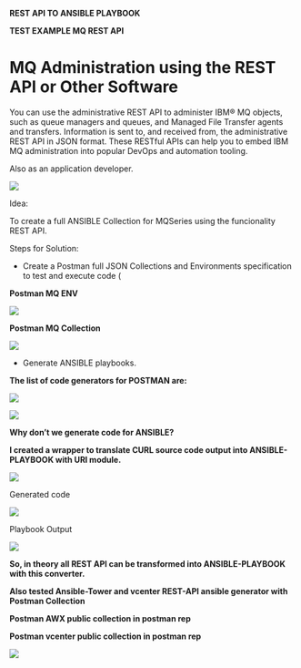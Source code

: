 **REST API TO ANSIBLE PLAYBOOK**


**TEST EXAMPLE MQ REST API**


# <span id="anchor"></span>MQ Administration using the REST API or Other Software

You can use the administrative REST API to administer IBM® MQ objects,
such as queue managers and queues, and Managed File Transfer agents and
transfers. Information is sent to, and received from, the administrative
REST API in JSON format. These RESTful APIs can help you to embed IBM MQ
administration into popular DevOps and automation tooling.

Also as an application developer.

![](https://github.com/JoseLMota/Postman-MQM/edit/main/images/mqrestapi.png)

Idea:

To create a full ANSIBLE Collection for MQSeries using the funcionality
REST API.

Steps for Solution:

  - Create a Postman full JSON Collections and Environments
    specification to test and execute code (



**Postman MQ ENV**


![](https://github.com/JoseLMota/Postman-MQM/tree/main/images/mqenv.png)


**Postman MQ Collection**


![](https://github.com/JoseLMota/Postman-MQM/edit/main/mqcollection.png)



  - Generate ANSIBLE playbooks.

**The list of code generators for POSTMAN are:**

![](https://github.com/JoseLMota/Postman-MQM/edit/main/postmancode.png)

![](https://github.com/JoseLMota/Postman-MQM/edit/main/postmantestmq.png)

**Why don’t we generate code for ANSIBLE?**

**I created a  wrapper to translate CURL source code output into
ANSIBLE-PLAYBOOK with URI module.**

![](https://github.com/JoseLMota/Postman-MQM/edit/main/images/curltoansible.png)

Generated code
 
![](https://github.com/JoseLMota/Postman-MQM/edit/main/images/code.png)


Playbook Output

![](https://github.com/JoseLMota/Postman-MQM/edit/main/images/outputansilbe.png)

 


**So, in theory all REST API can be transformed into ANSIBLE-PLAYBOOK
with this converter.**


**Also tested Ansible-Tower and vcenter REST-API ansible generator with Postman Collection**

**Postman AWX public collection in postman rep**

**Postman vcenter public collection in postman rep**

![](https://github.com/JoseLMota/Postman-MQM/edit/main/images/awxpostmancollection.png)
